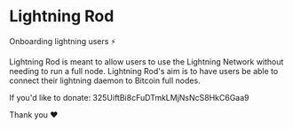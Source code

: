 # Lightning Rod

Onboarding lightning users :zap:

Lightning Rod is meant to allow users to use the Lightning Network without needing to run a full node.
Lightning Rod's aim is to have users be able to connect their lightning daemon to Bitcoin full nodes.

If you'd like to donate: 325UiftBi8cFuDTmkLMjNsNcS8HkC6Gaa9

Thank you :heart:
